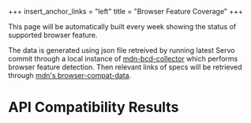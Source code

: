 +++
insert_anchor_links = "left"
title = "Browser Feature Coverage"
+++

This page will be automatically built every week showing the status of supported browser feature.

The data is generated using json file retreived by running latest Servo commit through a local instance of [mdn-bcd-collector](https://mdn-bcd-collector.gooborg.com/) which performs browser feature detection. Then relevant links of specs will be retrieved through [mdn's browser-compat-data](https://github.com/mdn/browser-compat-data).
# API Compatibility Results
